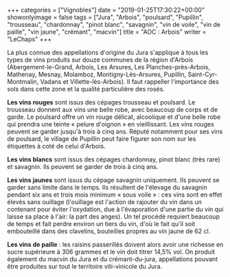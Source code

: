 +++
categories = ["Vignobles"]
date = "2019-01-25T17:30:22+00:00"
showonlyimage = false
tags = ["Jura", "Arbois", "poulsard", "Pupillin", "trousseau", "chardonnay", "pinot blanc", "savagnin", "vin de voile", "vin de paille", "vin jaune", "crémant", "macvin"]
title = "AOC : Arbois"
writer = "LeChaps"
+++

La plus connue des appellations d'origine du Jura s'applique à tous les types de vins produits sur douze communes de la région d'Arbois (Abergement-le-Grand, Arbois, Les Arsures, Les Planches-près-Arbois, Mathenay, Mesnay, Molamboz, Montigny-Lès-Arsures, Pupillin, Saint-Cyr-Montmalin, Vadans et Villette-lès-Arbois). Il faut rappeller l'importance des sols dans cette zone et la qualité particulière des rosés. 

**Les vins rouges** sont issus des cépages trousseau et poulsard. Le trousseau donnent aux vins une belle robe, avec beaucoup de corps et de garde. Le poulsard offre un vin rouge délicat, alcoolique et d'une belle robe qui prendra une teinte « pelure d'oignon » en vieillissant. Les vins rouges peuvent se garder jusqu'à trois à cinq ans. Réputé notamment pour ses vins de poulsard, le village de Pupillin peut faire figurer son nom sur les étiquettes à coté de celui d'Arbois.  

**Les vins blancs** sont issus des cépages chardonnay, pinot blanc (très rare) et savagnin. Ils peuvent se garder de trois à cinq ans.  

**Les vins jaunes** sont issus du cépage savagnin uniquement. Ils peuvent se garder sans limite dans le temps. Ils résultent de l'élevage du savagnin pendant six ans et trois mois minimum « sous voile » : ces vins sont en effet élevés sans ouillage (l'ouillage est l'action de rajouter du vin dans un contenant pour éviter l'oxydation, due à l'évaporation d'une partie du vin qui laisse sa place à l'air: la part des anges). Un tel procédé requiert beaucoup de temps et fait perdre environ un tiers du vin, d'où le fait qu'il soit embouteillé dans des clavelins, bouteilles propres au vin jaune de 62 cl.  

**Les vins de paille** : les raisins passerillés doivent alors avoir une richesse en sucre supérieure à 306 grammes et le vin doit titrer 14,5% vol. On produit également du macvin du Jura et du crémant-du-jura, appellations pouvant être produites sur tout le territoire viti-vinicole du Jura.  